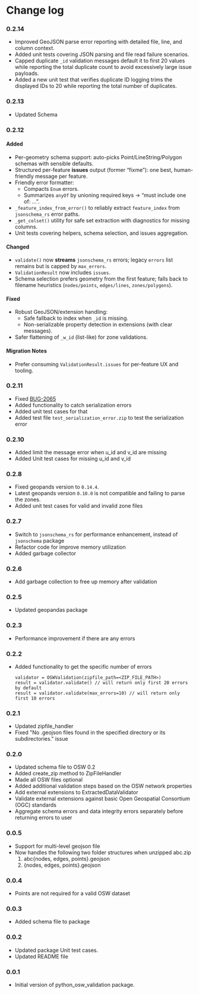 # Change log

### 0.2.14
- Improved GeoJSON parse error reporting with detailed file, line, and column context.
- Added unit tests covering JSON parsing and file read failure scenarios.
- Capped duplicate `_id` validation messages default it to first 20 values while reporting the total duplicate count to avoid excessively large issue payloads.
- Added a new unit test that verifies duplicate ID logging trims the displayed IDs to 20 while reporting the total number of duplicates.

### 0.2.13
- Updated Schema

### 0.2.12

#### Added
- Per-geometry schema support: auto-picks Point/LineString/Polygon schemas with sensible defaults.
- Structured per-feature **issues** output (former “fixme”): one best, human-friendly message per feature.
- Friendly error formatter:
  - Compacts `Enum` errors.
  - Summarizes `anyOf` by unioning required keys → “must include one of: …”.
- `_feature_index_from_error()` to reliably extract `feature_index` from `jsonschema_rs` error paths.
- `_get_colset()` utility for safe set extraction with diagnostics for missing columns.
- Unit tests covering helpers, schema selection, and issues aggregation.

#### Changed
- `validate()` now **streams** `jsonschema_rs` errors; legacy `errors` list remains but is capped by `max_errors`.
- `ValidationResult` now includes `issues`.
- Schema selection prefers geometry from the first feature; falls back to filename heuristics (`nodes/points`, `edges/lines`, `zones/polygons`).

#### Fixed
- Robust GeoJSON/extension handling:
  - Safe fallback to index when `_id` is missing.
  - Non-serializable property detection in extensions (with clear messages).
- Safer flattening of `_w_id` (list-like) for zone validations.

#### Migration Notes
- Prefer consuming `ValidationResult.issues` for per-feature UX and tooling.

### 0.2.11

- Fixed [BUG-2065](https://dev.azure.com/TDEI-UW/TDEI/_workitems/edit/2065/)
- Added functionality to catch serialization errors
- Added unit test cases for that
- Added test file `test_serialization_error.zip` to test the serialization error

### 0.2.10

- Added limit the message error when u_id and v_id are missing
- Added Unit test cases for missing u_id and v_id

### 0.2.8

- Fixed geopands version to `0.14.4`.
- Latest geopands version `0.10.0` is not compatible and failing to parse the zones.
- Added unit test cases for valid and invalid zone files

### 0.2.7

- Switch to `jsonschema_rs` for performance enhancement, instead of `jsonschema` package
- Refactor code for improve memory utilization
- Added garbage collector

### 0.2.6

- Add garbage collection to free up memory after validation

### 0.2.5

- Updated geopandas package

### 0.2.3

- Performance improvement if there are any errors

### 0.2.2

- Added functionality to get the specific number of errors
  ```
  validator = OSWValidation(zipfile_path=<ZIP_FILE_PATH>)
  result = validator.validate() // will return only first 20 errors by default
  result = validator.validate(max_errors=10) // will return only first 10 errors
  ```

### 0.2.1

- Updated zipfile_handler
- Fixed "No .geojson files found in the specified directory or its subdirectories." issue

### 0.2.0

- Updated schema file to OSW 0.2
- Added create_zip method to ZipFileHandler
- Made all OSW files optional
- Added additional validation steps based on the OSW network properties
- Add external extensions to ExtractedDataValidator
- Validate external extensions against basic Open Geospatial Consortium (OGC) standards
- Aggregate schema errors and data integrity errors separately before returning errors to user

### 0.0.5

- Support for multi-level geojson file
- Now handles the following two folder structures when unzipped abc.zip
    1. abc\{nodes, edges, points}.geojson
    2. {nodes, edges, points}.geojson

### 0.0.4

- Points are not required for a valid OSW dataset

### 0.0.3

- Added schema file to package

### 0.0.2

- Updated package Unit test cases.
- Updated README file

### 0.0.1

- Initial version of python_osw_validation package.
